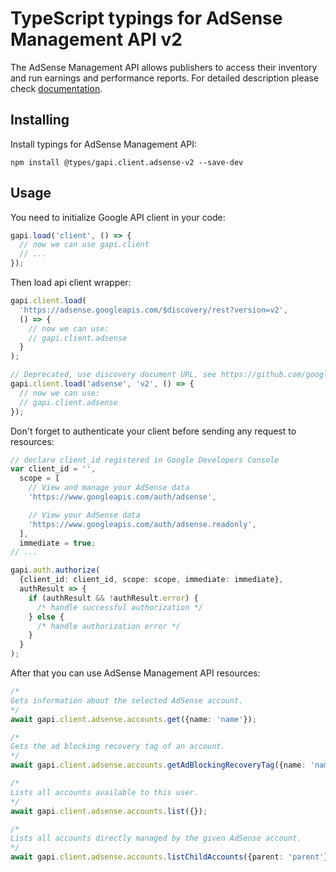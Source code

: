 # TypeScript typings for AdSense Management API v2

The AdSense Management API allows publishers to access their inventory and run earnings and performance reports.
For detailed description please check [documentation](https://developers.google.com/adsense/management/).

## Installing

Install typings for AdSense Management API:

```
npm install @types/gapi.client.adsense-v2 --save-dev
```

## Usage

You need to initialize Google API client in your code:

```typescript
gapi.load('client', () => {
  // now we can use gapi.client
  // ...
});
```

Then load api client wrapper:

```typescript
gapi.client.load(
  'https://adsense.googleapis.com/$discovery/rest?version=v2',
  () => {
    // now we can use:
    // gapi.client.adsense
  }
);
```

```typescript
// Deprecated, use discovery document URL, see https://github.com/google/google-api-javascript-client/blob/master/docs/reference.md#----gapiclientloadname----version----callback--
gapi.client.load('adsense', 'v2', () => {
  // now we can use:
  // gapi.client.adsense
});
```

Don't forget to authenticate your client before sending any request to resources:

```typescript
// declare client_id registered in Google Developers Console
var client_id = '',
  scope = [
    // View and manage your AdSense data
    'https://www.googleapis.com/auth/adsense',

    // View your AdSense data
    'https://www.googleapis.com/auth/adsense.readonly',
  ],
  immediate = true;
// ...

gapi.auth.authorize(
  {client_id: client_id, scope: scope, immediate: immediate},
  authResult => {
    if (authResult && !authResult.error) {
      /* handle successful authorization */
    } else {
      /* handle authorization error */
    }
  }
);
```

After that you can use AdSense Management API resources: <!-- TODO: make this work for multiple namespaces -->

```typescript
/*
Gets information about the selected AdSense account.
*/
await gapi.client.adsense.accounts.get({name: 'name'});

/*
Gets the ad blocking recovery tag of an account.
*/
await gapi.client.adsense.accounts.getAdBlockingRecoveryTag({name: 'name'});

/*
Lists all accounts available to this user.
*/
await gapi.client.adsense.accounts.list({});

/*
Lists all accounts directly managed by the given AdSense account.
*/
await gapi.client.adsense.accounts.listChildAccounts({parent: 'parent'});
```
